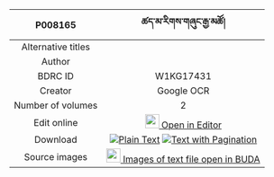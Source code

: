 |P008165|ཚད་མ་རིགས་གཞུང་རྒྱ་མཚོ། 
| :----: | :-----: 
|Alternative titles  |
|Author | 
|BDRC ID | W1KG17431
|Creator | Google OCR
|Number of volumes | 2
|Edit online | [<img width="25" src="https://img.icons8.com/color/25/000000/edit-property.png"> Open in Editor](http://editor.openpecha.org/P008165)
|Download | [![](https://img.icons8.com/color/20/000000/txt.png)Plain Text](https://github.com/ta4tsering/P008165/releases/download/v102/P008165_base.zip)   [![](https://img.icons8.com/color/20/000000/txt.png)Text with Pagination](https://github.com/ta4tsering/P008165/releases/download/v102/P008165_hfml.zip)
|Source images | [<img width="25" src="https://library.bdrc.io/icons/BUDA-small.svg"> Images of text file open in BUDA](https://library.bdrc.io/show/bdr:W1KG17431)